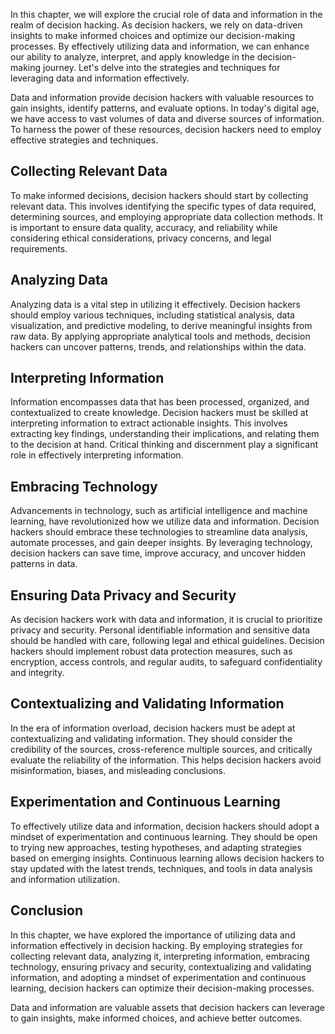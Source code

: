 
In this chapter, we will explore the crucial role of data and information in the realm of decision hacking. As decision hackers, we rely on data-driven insights to make informed choices and optimize our decision-making processes. By effectively utilizing data and information, we can enhance our ability to analyze, interpret, and apply knowledge in the decision-making journey. Let's delve into the strategies and techniques for leveraging data and information effectively.

Data and information provide decision hackers with valuable resources to gain insights, identify patterns, and evaluate options. In today's digital age, we have access to vast volumes of data and diverse sources of information. To harness the power of these resources, decision hackers need to employ effective strategies and techniques.

## Collecting Relevant Data

To make informed decisions, decision hackers should start by collecting relevant data. This involves identifying the specific types of data required, determining sources, and employing appropriate data collection methods. It is important to ensure data quality, accuracy, and reliability while considering ethical considerations, privacy concerns, and legal requirements.

## Analyzing Data

Analyzing data is a vital step in utilizing it effectively. Decision hackers should employ various techniques, including statistical analysis, data visualization, and predictive modeling, to derive meaningful insights from raw data. By applying appropriate analytical tools and methods, decision hackers can uncover patterns, trends, and relationships within the data.

## Interpreting Information

Information encompasses data that has been processed, organized, and contextualized to create knowledge. Decision hackers must be skilled at interpreting information to extract actionable insights. This involves extracting key findings, understanding their implications, and relating them to the decision at hand. Critical thinking and discernment play a significant role in effectively interpreting information.

## Embracing Technology

Advancements in technology, such as artificial intelligence and machine learning, have revolutionized how we utilize data and information. Decision hackers should embrace these technologies to streamline data analysis, automate processes, and gain deeper insights. By leveraging technology, decision hackers can save time, improve accuracy, and uncover hidden patterns in data.

## Ensuring Data Privacy and Security

As decision hackers work with data and information, it is crucial to prioritize privacy and security. Personal identifiable information and sensitive data should be handled with care, following legal and ethical guidelines. Decision hackers should implement robust data protection measures, such as encryption, access controls, and regular audits, to safeguard confidentiality and integrity.

## Contextualizing and Validating Information

In the era of information overload, decision hackers must be adept at contextualizing and validating information. They should consider the credibility of the sources, cross-reference multiple sources, and critically evaluate the reliability of the information. This helps decision hackers avoid misinformation, biases, and misleading conclusions.

## Experimentation and Continuous Learning

To effectively utilize data and information, decision hackers should adopt a mindset of experimentation and continuous learning. They should be open to trying new approaches, testing hypotheses, and adapting strategies based on emerging insights. Continuous learning allows decision hackers to stay updated with the latest trends, techniques, and tools in data analysis and information utilization.

Conclusion
----------

In this chapter, we have explored the importance of utilizing data and information effectively in decision hacking. By employing strategies for collecting relevant data, analyzing it, interpreting information, embracing technology, ensuring privacy and security, contextualizing and validating information, and adopting a mindset of experimentation and continuous learning, decision hackers can optimize their decision-making processes.

Data and information are valuable assets that decision hackers can leverage to gain insights, make informed choices, and achieve better outcomes.
